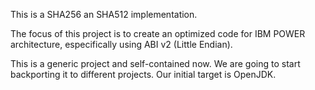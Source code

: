 This is a SHA256 an SHA512 implementation.

The focus of this project is to create an optimized code for IBM POWER
architecture, especifically using ABI v2 (Little Endian).

This is a generic project and self-contained now. We are going to start
backporting it to different projects. Our initial target is OpenJDK.

